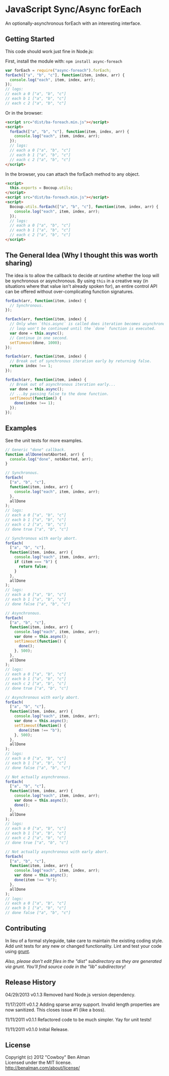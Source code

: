 # JavaScript Sync/Async forEach

An optionally-asynchronous forEach with an interesting interface.

## Getting Started

This code should work just fine in Node.js:

First, install the module with: `npm install async-foreach`

```javascript
var forEach = require("async-foreach").forEach;
forEach(["a", "b", "c"], function(item, index, arr) {
  console.log("each", item, index, arr);
});
// logs:
// each a 0 ["a", "b", "c"]
// each b 1 ["a", "b", "c"]
// each c 2 ["a", "b", "c"]
```

Or in the browser:

```html
<script src="dist/ba-foreach.min.js"></script>
<script>
  forEach(["a", "b", "c"], function(item, index, arr) {
    console.log("each", item, index, arr);
  });
  // logs:
  // each a 0 ["a", "b", "c"]
  // each b 1 ["a", "b", "c"]
  // each c 2 ["a", "b", "c"]
</script>
```

In the browser, you can attach the forEach method to any object.

```html
<script>
  this.exports = Bocoup.utils;
</script>
<script src="dist/ba-foreach.min.js"></script>
<script>
  Bocoup.utils.forEach(["a", "b", "c"], function(item, index, arr) {
    console.log("each", item, index, arr);
  });
  // logs:
  // each a 0 ["a", "b", "c"]
  // each b 1 ["a", "b", "c"]
  // each c 2 ["a", "b", "c"]
</script>
```

## The General Idea (Why I thought this was worth sharing)

The idea is to allow the callback to decide _at runtime_ whether the loop will be synchronous or asynchronous. By using `this` in a creative way (in situations where that value isn't already spoken for), an entire control API can be offered without over-complicating function signatures.

```javascript
forEach(arr, function(item, index) {
  // Synchronous.
});

forEach(arr, function(item, index) {
  // Only when `this.async` is called does iteration becomes asynchronous. The
  // loop won't be continued until the `done` function is executed.
  var done = this.async();
  // Continue in one second.
  setTimeout(done, 1000);
});

forEach(arr, function(item, index) {
  // Break out of synchronous iteration early by returning false.
  return index !== 1;
});

forEach(arr, function(item, index) {
  // Break out of asynchronous iteration early...
  var done = this.async();
  // ...by passing false to the done function.
  setTimeout(function() {
    done(index !== 1);
  });
});
```

## Examples

See the unit tests for more examples.

```javascript
// Generic "done" callback.
function allDone(notAborted, arr) {
  console.log("done", notAborted, arr);
}

// Synchronous.
forEach(
  ["a", "b", "c"],
  function(item, index, arr) {
    console.log("each", item, index, arr);
  },
  allDone
);
// logs:
// each a 0 ["a", "b", "c"]
// each b 1 ["a", "b", "c"]
// each c 2 ["a", "b", "c"]
// done true ["a", "b", "c"]

// Synchronous with early abort.
forEach(
  ["a", "b", "c"],
  function(item, index, arr) {
    console.log("each", item, index, arr);
    if (item === "b") {
      return false;
    }
  },
  allDone
);
// logs:
// each a 0 ["a", "b", "c"]
// each b 1 ["a", "b", "c"]
// done false ["a", "b", "c"]

// Asynchronous.
forEach(
  ["a", "b", "c"],
  function(item, index, arr) {
    console.log("each", item, index, arr);
    var done = this.async();
    setTimeout(function() {
      done();
    }, 500);
  },
  allDone
);
// logs:
// each a 0 ["a", "b", "c"]
// each b 1 ["a", "b", "c"]
// each c 2 ["a", "b", "c"]
// done true ["a", "b", "c"]

// Asynchronous with early abort.
forEach(
  ["a", "b", "c"],
  function(item, index, arr) {
    console.log("each", item, index, arr);
    var done = this.async();
    setTimeout(function() {
      done(item !== "b");
    }, 500);
  },
  allDone
);
// logs:
// each a 0 ["a", "b", "c"]
// each b 1 ["a", "b", "c"]
// done false ["a", "b", "c"]

// Not actually asynchronous.
forEach(
  ["a", "b", "c"],
  function(item, index, arr) {
    console.log("each", item, index, arr);
    var done = this.async();
    done();
  },
  allDone
);
// logs:
// each a 0 ["a", "b", "c"]
// each b 1 ["a", "b", "c"]
// each c 2 ["a", "b", "c"]
// done true ["a", "b", "c"]

// Not actually asynchronous with early abort.
forEach(
  ["a", "b", "c"],
  function(item, index, arr) {
    console.log("each", item, index, arr);
    var done = this.async();
    done(item !== "b");
  },
  allDone
);
// logs:
// each a 0 ["a", "b", "c"]
// each b 1 ["a", "b", "c"]
// done false ["a", "b", "c"]
```

## Contributing

In lieu of a formal styleguide, take care to maintain the existing coding style. Add unit tests for any new or changed functionality. Lint and test your code using [grunt](https://github.com/cowboy/grunt).

_Also, please don't edit files in the "dist" subdirectory as they are generated via grunt. You'll find source code in the "lib" subdirectory!_

## Release History

04/29/2013
v0.1.3
Removed hard Node.js version dependency.

11/17/2011
v0.1.2
Adding sparse array support.
Invalid length properties are now sanitized.
This closes issue #1 (like a boss).

11/11/2011
v0.1.1
Refactored code to be much simpler. Yay for unit tests!

11/11/2011
v0.1.0
Initial Release.

## License

Copyright (c) 2012 "Cowboy" Ben Alman  
Licensed under the MIT license.  
<http://benalman.com/about/license/>
